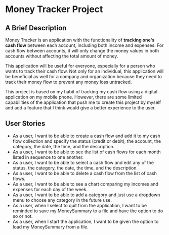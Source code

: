 # Money Tracker Project

## A Brief Description

Money Tracker is an application with the functionality of **tracking one's cash flow** between each account, including both income and expenses. For cash flow between accounts, it will only change the money values in both accounts without affecting the total amount of money.

This application will be useful for everyone, especially for a person who wants to track their cash flow. Not only for an individual, this application will be beneficial as well for a company and organization because they need to track their money flow to prevent any money loss untracked.

This project is based on my habit of tracking my cash flow using a digital application on my mobile phone. However, there are some limited capabilities of the application that push me to create this project by myself and add a feature that I think would give a better experience to the user.

## User Stories

- As a user, I want to be able to create a cash flow and add it to my cash flow collection and specify the status (credit or debit), the account, the category, the date, the time, and the description.
- As a user, I want to be able to see the list of cash flows for each month listed in sequence to one another.
- As a user, I want to be able to select a cash flow and edit any  of the status, the category, the date, the time, and the description.
- As a user, I want to be able to delete a cash flow from the list of cash flows.
- As a user, I want to be able to see a chart comparing my incomes and expenses for each day of the week.
- As a user, I want to be able to add a category and just use a dropdown menu to choose any category in the future use.
- As a user, when I select to quit from the application, I want to be reminded to save my MoneySummary to a file and have the option to do so or not.
- As a user, when I start the application, I want to be given the option to load my MoneySummary from a file.